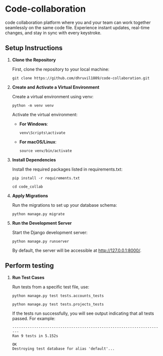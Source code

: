 
# Code-collaboration

code collaboration platform where you and your team can work together seamlessly on the same code file. Experience instant updates, real-time changes, and stay in sync with every keystroke.

## Setup Instructions

1. **Clone the Repository**

    First, clone the repository to your local machine:
    ```
    git clone https://github.com/dhruvil1809/code-collaboration.git
    ```

2. **Create and Activate a Virtual Environment**

    Create a virtual environment using venv:
    ```
    python -m venv venv
    ```
    Activate the virtual environment:

    - **For Windows**:
        ```
        venv\Scripts\activate
        ```
    - **For macOS/Linux**:
        ```
        source venv/bin/activate
        ```

3. **Install Dependencies**

    Install the required packages listed in requirements.txt:
    ```
    pip install -r requirements.txt
    ```
    ```
    cd code_collab
    ```

4. **Apply Migrations**

    Run the migrations to set up your database schema:
    ```
    python manage.py migrate
    ```

5. **Run the Development Server**

    Start the Django development server:
    ```
    python manage.py runserver
    ```
    By default, the server will be accessible at http://127.0.0.1:8000/.


## Perform testing

1. **Run Test Cases**

    Run tests from a specific test file, use:
    ```
    python manage.py test tests.accounts_tests
    ```
    ```
    python manage.py test tests.projects_tests
    ```
    If the tests run successfully, you will see output indicating that all tests passed. For example:
    ```
    ----------------------------------------------------------------------
    Ran 9 tests in 5.152s

    OK
    Destroying test database for alias 'default'...
    ```
